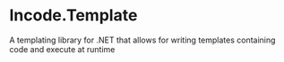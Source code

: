# Incode.Template
A templating library for .NET that allows for writing templates containing code and execute at runtime
